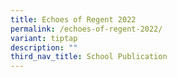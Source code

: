 ```yaml
---
title: Echoes of Regent 2022
permalink: /echoes-of-regent-2022/
variant: tiptap
description: ""
third_nav_title: School Publication
---
```

